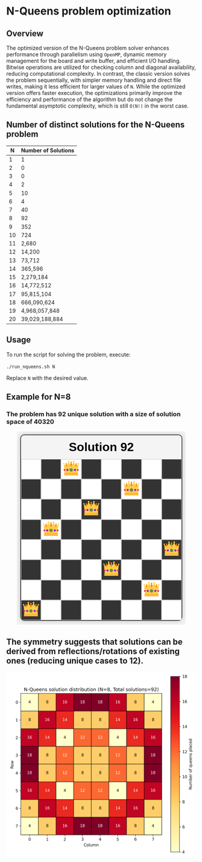 # N-Queens problem optimization

## Overview

The optimized version of the N-Queens problem solver enhances performance through parallelism using `OpenMP`, dynamic memory management for the board and write buffer, and efficient I/O handling. Bitwise operations are utilized for checking column and diagonal availability, reducing computational complexity. In contrast, the classic version solves the problem sequentially, with simpler memory handling and direct file writes, making it less efficient for larger values of `N`. While the optimized version offers faster execution, the optimizations primarily improve the efficiency and performance of the algorithm but do not change the fundamental asymptotic complexity, which is still `O(N!)` in the worst case.


##  Number of distinct solutions for the N-Queens problem

| N   | Number of Solutions |
| --- | ------------------- |
| 1   | 1                   |
| 2   | 0                   |
| 3   | 0                   |
| 4   | 2                   |
| 5   | 10                  |
| 6   | 4                   |
| 7   | 40                  |
| 8   | 92                  |
| 9   | 352                 |
| 10  | 724                 |
| 11  | 2,680               |
| 12  | 14,200              |
| 13  | 73,712              |
| 14  | 365,596             |
| 15  | 2,279,184           |
| 16  | 14,772,512          |
| 17  | 95,815,104          |
| 18  | 666,090,624         |
| 19  | 4,968,057,848       |
| 20  | 39,029,188,884      |

## Usage

To run the script for solving the problem, execute:

`./run_nqueens.sh N`

Replace `N` with the desired value.

## Example for N=8

### The problem has 92 unique solution with a size of solution space of 40320 

<div align="center">
  <img src="board.png" />
</div>

## The symmetry suggests that solutions can be derived from reflections/rotations of existing ones (reducing unique cases to 12).

<div align="center">
  <img src="nqueens_heatmap.png" style="width: 500px; height: auto;" />
</div>

